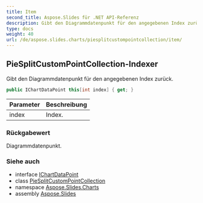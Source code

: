 ```yaml
---
title: Item
second_title: Aspose.Slides für .NET API-Referenz
description: Gibt den Diagrammdatenpunkt für den angegebenen Index zurück.
type: docs
weight: 40
url: /de/aspose.slides.charts/piesplitcustompointcollection/item/
---
```


## PieSplitCustomPointCollection-Indexer

Gibt den Diagrammdatenpunkt für den angegebenen Index zurück.

```csharp
public IChartDataPoint this[int index] { get; }
```

| Parameter | Beschreibung |
| --- | --- |
| index | Index. |

### Rückgabewert

Diagrammdatenpunkt.

### Siehe auch

* interface [IChartDataPoint](../../ichartdatapoint)
* class [PieSplitCustomPointCollection](../../piesplitcustompointcollection)
* namespace [Aspose.Slides.Charts](../../piesplitcustompointcollection)
* assembly [Aspose.Slides](../../../)

<!-- DO NOT EDIT: generiert von xmldocmd für Aspose.Slides.dll -->
